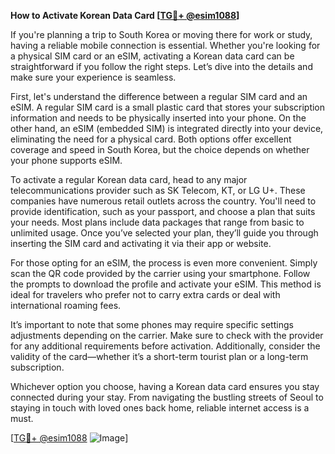 **How to Activate Korean Data Card [[TG💪+ @esim1088](https://t.me/s/esim1088)]**

If you're planning a trip to South Korea or moving there for work or study, having a reliable mobile connection is essential. Whether you're looking for a physical SIM card or an eSIM, activating a Korean data card can be straightforward if you follow the right steps. Let’s dive into the details and make sure your experience is seamless.

First, let's understand the difference between a regular SIM card and an eSIM. A regular SIM card is a small plastic card that stores your subscription information and needs to be physically inserted into your phone. On the other hand, an eSIM (embedded SIM) is integrated directly into your device, eliminating the need for a physical card. Both options offer excellent coverage and speed in South Korea, but the choice depends on whether your phone supports eSIM.

To activate a regular Korean data card, head to any major telecommunications provider such as SK Telecom, KT, or LG U+. These companies have numerous retail outlets across the country. You'll need to provide identification, such as your passport, and choose a plan that suits your needs. Most plans include data packages that range from basic to unlimited usage. Once you’ve selected your plan, they’ll guide you through inserting the SIM card and activating it via their app or website.

For those opting for an eSIM, the process is even more convenient. Simply scan the QR code provided by the carrier using your smartphone. Follow the prompts to download the profile and activate your eSIM. This method is ideal for travelers who prefer not to carry extra cards or deal with international roaming fees.

It’s important to note that some phones may require specific settings adjustments depending on the carrier. Make sure to check with the provider for any additional requirements before activation. Additionally, consider the validity of the card—whether it’s a short-term tourist plan or a long-term subscription.

Whichever option you choose, having a Korean data card ensures you stay connected during your stay. From navigating the bustling streets of Seoul to staying in touch with loved ones back home, reliable internet access is a must.

[[TG💪+ @esim1088](https://t.me/s/esim1088) ![Image](https://i.postimg.cc/Y0z9fWf4/image.png)]